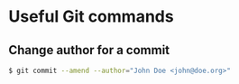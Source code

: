 # Useful Git commands

## Change author for a commit
```bash
$ git commit --amend --author="John Doe <john@doe.org>"
```
